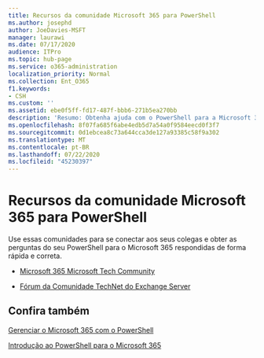 ```yaml
---
title: Recursos da comunidade Microsoft 365 para PowerShell
ms.author: josephd
author: JoeDavies-MSFT
manager: laurawi
ms.date: 07/17/2020
audience: ITPro
ms.topic: hub-page
ms.service: o365-administration
localization_priority: Normal
ms.collection: Ent_O365
f1.keywords:
- CSH
ms.custom: ''
ms.assetid: ebe0f5ff-fd17-487f-bbb6-271b5ea270bb
description: 'Resumo: Obtenha ajuda com o PowerShell para a Microsoft 365 a partir desses locais da Comunidade.'
ms.openlocfilehash: 8f07fa685f6abe4edb5d7a54a0f9584eecd0f3f7
ms.sourcegitcommit: 0d1ebcea8c73a644cca3de127a93385c58f9a302
ms.translationtype: MT
ms.contentlocale: pt-BR
ms.lasthandoff: 07/22/2020
ms.locfileid: "45230397"
---
```

# <a name="microsoft-365-community-resources-for-powershell"></a>Recursos da comunidade Microsoft 365 para PowerShell

Use essas comunidades para se conectar aos seus colegas e obter as perguntas do seu PowerShell para o Microsoft 365 respondidas de forma rápida e correta. 
  
- [Microsoft 365 Microsoft Tech Community](https://techcommunity.microsoft.com/t5/microsoft-365/ct-p/microsoft365)
    
- [Fórum da Comunidade TechNet do Exchange Server](https://social.technet.microsoft.com/Forums/exchange/home?forum=exchangesvrgeneral)
    
## <a name="see-also"></a>Confira também

[Gerenciar o Microsoft 365 com o PowerShell](manage-office-365-with-office-365-powershell.md)
  
[Introdução ao PowerShell para o Microsoft 365](getting-started-with-office-365-powershell.md)

